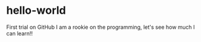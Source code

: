 # hello-world
First trial on GitHub
I am a rookie on the programming, let's see how much I can learn!!
